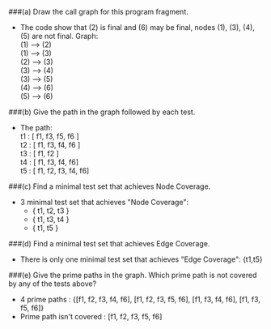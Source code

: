 
###(a) Draw the call graph for this program fragment.
- The code show that (2) is final and (6) may be final, nodes (1), (3), (4), (5) are not final. Graph: <br>
(1) --> (2)<br>
(1) --> (3)<br>
(2) --> (3)<br>
(3) --> (4)<br>
(3) --> (5)<br>
(4) --> (6)<br>
(5) --> (6)<br>

###(b) Give the path in the graph followed by each test.
- The path: <br>
t1 : [ f1, f3, f5, f6 ]<br>
t2 : [ f1, f3, f4, f6 ]<br>
t3 : [ f1, f2 ]<br>
t4 : [ f1, f3, f4, f6]<br>
t5 : [ f1, f2, f3, f4, f6]<br>

###(c) Find a minimal test set that achieves Node Coverage.
- 3 minimal test set that achieves "Node Coverage":
    + { t1, t2, t3 }
    + { t1, t3, t4 }
    + { t1, t5 }

###(d) Find a minimal test set that achieves Edge Coverage.
- There is only one minimal test set that achieves "Edge Coverage": {t1,t5}

###(e) Give the prime paths in the graph. Which prime path is not covered by any of the tests above?
- 4 prime paths : {[f1, f2, f3, f4, f6], [f1, f2, f3, f5, f6], [f1, f3, f4, f6], [f1, f3, f5, f6]}
- Prime path isn't covered : [f1, f2, f3, f5, f6]
